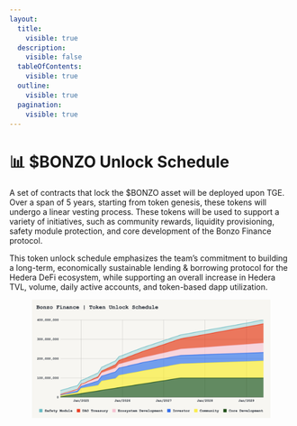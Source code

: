```yaml
---
layout:
  title:
    visible: true
  description:
    visible: false
  tableOfContents:
    visible: true
  outline:
    visible: true
  pagination:
    visible: true
---
```


# 📊 $BONZO Unlock Schedule

A set of contracts that lock the $BONZO asset will be deployed upon TGE. Over a span of 5 years, starting from token genesis, these tokens will undergo a linear vesting process. These tokens will be used to support a variety of initiatives, such as community rewards, liquidity provisioning, safety module protection, and core development of the Bonzo Finance protocol.

This token unlock schedule emphasizes the team’s commitment to building a long-term, economically sustainable lending & borrowing protocol for the Hedera DeFi ecosystem, while supporting an overall increase in Hedera TVL, volume, daily active accounts, and token-based dapp utilization.

<figure><img src="../.gitbook/assets/image (5).png" alt=""><figcaption></figcaption></figure>
